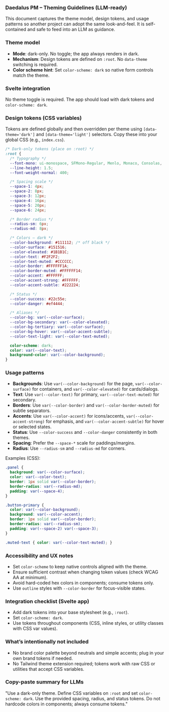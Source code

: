 ### Daedalus PM – Theming Guidelines (LLM-ready)

This document captures the theme model, design tokens, and usage patterns so another project can adopt the same look-and-feel. It is self-contained and safe to feed into an LLM as guidance.

### Theme model
- **Mode**: dark-only. No toggle; the app always renders in dark.
- **Mechanism**: Design tokens are defined on `:root`. No `data-theme` switching is required.
- **Color scheme hint**: Set `color-scheme: dark` so native form controls match the theme.

### Svelte integration
No theme toggle is required. The app should load with dark tokens and `color-scheme: dark`.

### Design tokens (CSS variables)
Tokens are defined globally and then overridden per theme using `[data-theme='dark']` and `[data-theme='light']` selectors. Copy these into your global CSS (e.g., `index.css`).

```css
/* Dark-only tokens (place on :root) */
:root {
  /* Typography */
  --font-mono: ui-monospace, SFMono-Regular, Menlo, Monaco, Consolas, 'Liberation Mono', 'DejaVu Sans Mono', 'Ubuntu Mono', 'Courier New', monospace;
  --line-height: 1.5;
  --font-weight-normal: 400;

  /* Spacing scale */
  --space-1: 4px;
  --space-2: 8px;
  --space-3: 12px;
  --space-4: 16px;
  --space-5: 20px;
  --space-6: 24px;

  /* Border radius */
  --radius-sm: 6px;
  --radius-md: 8px;

  /* Colors – dark */
  --color-background: #111112; /* off black */
  --color-surface: #151516;
  --color-elevated: #1B1B1C;
  --color-text: #F2F2F2;
  --color-text-muted: #CCCCCC;
  --color-border: #FFFFFF1A;
  --color-border-muted: #FFFFFF14;
  --color-accent: #FFFFFF;
  --color-accent-strong: #FFFFFF;
  --color-accent-subtle: #222224;

  /* Status */
  --color-success: #22c55e;
  --color-danger: #ef4444;

  /* Aliases */
  --color-bg: var(--color-surface);
  --color-bg-secondary: var(--color-elevated);
  --color-bg-tertiary: var(--color-surface);
  --color-bg-hover: var(--color-accent-subtle);
  --color-text-light: var(--color-text-muted);

  color-scheme: dark;
  color: var(--color-text);
  background-color: var(--color-background);
}
```

### Usage patterns
- **Backgrounds**: Use `var(--color-background)` for the page, `var(--color-surface)` for containers, and `var(--color-elevated)` for cards/dialogs.
- **Text**: Use `var(--color-text)` for primary, `var(--color-text-muted)` for secondary.
- **Borders**: Use `var(--color-border)` and `var(--color-border-muted)` for subtle separators.
- **Accents**: Use `var(--color-accent)` for icons/accents, `var(--color-accent-strong)` for emphasis, and `var(--color-accent-subtle)` for hover or selected states.
- **Status**: Use `--color-success` and `--color-danger` consistently in both themes.
- **Spacing**: Prefer the `--space-*` scale for paddings/margins.
- **Radius**: Use `--radius-sm` and `--radius-md` for corners.

Examples (CSS):

```css
.panel {
  background: var(--color-surface);
  color: var(--color-text);
  border: 1px solid var(--color-border);
  border-radius: var(--radius-md);
  padding: var(--space-4);
}

.button-primary {
  color: var(--color-background);
  background: var(--color-accent);
  border: 1px solid var(--color-border);
  border-radius: var(--radius-sm);
  padding: var(--space-2) var(--space-3);
}

.muted-text { color: var(--color-text-muted); }
```

### Accessibility and UX notes
- Set `color-scheme` to keep native controls aligned with the theme.
- Ensure sufficient contrast when changing token values (check WCAG AA at minimum).
- Avoid hard-coded hex colors in components; consume tokens only.
- Use `outline` styles with `--color-border` for focus-visible states.

### Integration checklist (Svelte app)
- Add dark tokens into your base stylesheet (e.g., `:root`).
- Set `color-scheme: dark`.
- Use tokens throughout components (CSS, inline styles, or utility classes with CSS var values).

### What’s intentionally not included
- No brand color palette beyond neutrals and simple accents; plug in your own brand tokens if needed.
- No Tailwind theme extension required; tokens work with raw CSS or utilities that accept CSS variables.

### Copy-paste summary for LLMs
"Use a dark-only theme. Define CSS variables on `:root` and set `color-scheme: dark`. Use the provided spacing, radius, and status tokens. Do not hardcode colors in components; always consume tokens."


